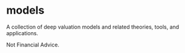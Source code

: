 # models

A collection of deep valuation models and related theories, tools, and applications.

Not Financial Advice.